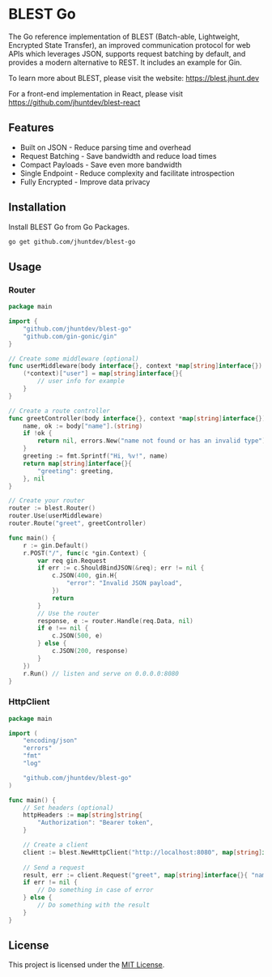 # BLEST Go

The Go reference implementation of BLEST (Batch-able, Lightweight, Encrypted State Transfer), an improved communication protocol for web APIs which leverages JSON, supports request batching by default, and provides a modern alternative to REST. It includes an example for Gin.

To learn more about BLEST, please visit the website: https://blest.jhunt.dev

For a front-end implementation in React, please visit https://github.com/jhuntdev/blest-react

## Features

- Built on JSON - Reduce parsing time and overhead
- Request Batching - Save bandwidth and reduce load times
- Compact Payloads - Save even more bandwidth
- Single Endpoint - Reduce complexity and facilitate introspection
- Fully Encrypted - Improve data privacy

## Installation

Install BLEST Go from Go Packages.

```bash
go get github.com/jhuntdev/blest-go
```

## Usage

### Router

```go
package main

import {
	"github.com/jhuntdev/blest-go"
	"github.com/gin-gonic/gin"
}

// Create some middleware (optional)
func userMiddleware(body interface{}, context *map[string]interface{}) {
	(*context)["user"] = map[string]interface{}{
		// user info for example
	}
}

// Create a route controller
func greetController(body interface{}, context *map[string]interface{}) (interface{}, error) {
	name, ok := body["name"].(string)
	if !ok {
		return nil, errors.New("name not found or has an invalid type")
	}
	greeting := fmt.Sprintf("Hi, %v!", name)
	return map[string]interface{}{
		"greeting": greeting,
	}, nil
}

// Create your router
router := blest.Router()
router.Use(userMiddleware)
router.Route("greet", greetController)

func main() {
	r := gin.Default()
	r.POST("/", func(c *gin.Context) {
		var req gin.Request
		if err := c.ShouldBindJSON(&req); err != nil {
			c.JSON(400, gin.H{
				"error": "Invalid JSON payload",
			})
			return
		}
		// Use the router
		response, e := router.Handle(req.Data, nil)
		if e !== nil {
			c.JSON(500, e)
		} else {
			c.JSON(200, response)
		}
	})
	r.Run() // listen and serve on 0.0.0.0:8080
}
```

### HttpClient

```go
package main

import (
	"encoding/json"
	"errors"
	"fmt"
	"log"

	"github.com/jhuntdev/blest-go"
)

func main() {
	// Set headers (optional)
	httpHeaders := map[string]string{
		"Authorization": "Bearer token",
	}

	// Create a client
	client := blest.NewHttpClient("http://localhost:8080", map[string]interface{}{"httpHeaders": httpHeaders})
	
	// Send a request
	result, err := client.Request("greet", map[string]interface{}{ "name": "Steve" })
	if err != nil {
		// Do something in case of error
	} else {
		// Do something with the result
	}
}
```

## License

This project is licensed under the [MIT License](LICENSE).